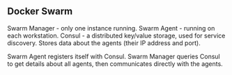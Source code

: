 ## Docker Swarm

Swarm Manager - only one instance running.
Swarm Agent - running on each workstation.
Consul - a distributed key/value storage, used for service discovery. Stores data about the agents (their IP address and port).

Swarm Agent registers itself with Consul.
Swarm Manager queries Consul to get details about all agents, then communicates directly with the agents.